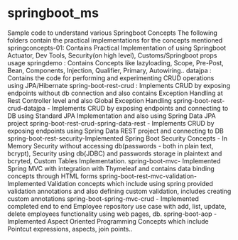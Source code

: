 # springboot_ms
Sample code to understand various Springboot Concepts
The following folders contain the practical implementations for the concepts mentioned
springconcepts-01: Contains Practical Implementation of using Springboot Actuator, Dev Tools, Security(on high level), Customs/Springboot props usage
springdemo : Contains Concepts like lazyloading, Scope, Pre-Post, Bean, Components, Injection, Qualifier, Primary, Autowiring..
datajpa : Contains the code for performing and experimenting CRUD operations using JPA/Hibernate
spring-boot-rest-crud : Implements CRUD by exposing endpoints without db connection and also contains Exception Handling at Rest Controller level and also Global Exception Handling
spring-boot-rest-crud-datajpa - Implements CRUD by exposing endpoints and connecting to DB using Standard JPA Implementation and also using Spring Data JPA project
spring-boot-rest-crud-spring-data-rest - Implements CRUD by exposing endpoints using Spring Data REST project and connecting to DB
spring-boot-rest-security-Implemented Spring Boot Security Concepts - In Memory Security without accessing db(passwords - both in plain text, bcrypt), Security using db(JDBC) and passwords storage in plaintext and bcryted, Custom Tables Implementation.
spring-boot-mvc- Implemented Spring MVC with integration with Thymeleaf and contains data binding concepts through HTML forms
spring-boot-rest-mvc-validation- Implemented Validation concepts which include using spring provided validation annotations and also defining custom validation, includes creating custom annotations
spring-boot-spring-mvc-crud - Implemented completed end to end Employee repository use case with add, list, update, delete employees functionality using web pages, db.
spring-boot-aop - Implemented Aspect Oriented Programming Concepts which include Pointcut expressions, aspects, join points..

